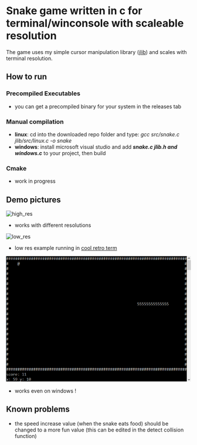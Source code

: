 Snake game written in c for terminal/winconsole with scaleable resolution
===

The game uses my simple cursor manipulation library ([jlib](https://github.com/jarekt/jlib)) and scales with terminal resolution.

## How to run
### Precompiled Executables
- you can get a precompiled binary for your system in the releases tab
### Manual compilation
- **linux**: cd into the downloaded repo folder and type: *gcc src/snake.c jlib/src/linux.c -o snake*
- **windows**: install microsoft visual studio and add ***snake.c jlib.h and windows.c*** to your project, then build
### Cmake
- work in progress

## Demo pictures
![high_res](img/snake1.png)
* works with different resolutions

![low_res](img/snake2.png)
* low res example running in [cool retro term](https://github.com/Swordfish90/cool-retro-term)

![windows](img/windows.png)
* works even on windows !

## Known problems
- the speed increase value (when the snake eats food) should be changed to a more fun value (this can be edited in the detect collision function)

